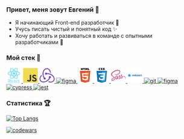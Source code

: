 ### Привет, меня зовут Евгений 👋

* Я начинающий Front-end разработчик 🌱
* Учусь писать чистый и понятный код ✨
* Хочу работать и развиваться в команде с опытными разработчиками 👯


### Мой стек 🔨
<p align="left"> 
  <a href="https://reactjs.org/" target="_blank" rel="noreferrer"> 
    <img src="https://raw.githubusercontent.com/devicons/devicon/master/icons/react/react-original-wordmark.svg" alt="react" width="40" height="40"/> 
  </a>
  <a href="https://developer.mozilla.org/en-US/docs/Web/JavaScript" target="_blank" rel="noreferrer"> 
    <img src="https://raw.githubusercontent.com/devicons/devicon/master/icons/javascript/javascript-original.svg" alt="javascript" width="40" height="40"/> 
  </a>
  <a href="https://redux.js.org" target="_blank" rel="noreferrer"> 
    <img src="https://raw.githubusercontent.com/devicons/devicon/master/icons/redux/redux-original.svg" alt="redux" width="40" height="40"/> 
  </a>
      <a href="https://www.typescriptlang.org/" target="_blank" rel="noreferrer"> 
    <img src="https://seeklogo.com/images/T/typescript-logo-B29A3F462D-seeklogo.com.png" alt="figma" width="40" height="40"/> 
  </a> 
   <a href="https://www.w3.org/html/" target="_blank" rel="noreferrer"> 
     <img src="https://raw.githubusercontent.com/devicons/devicon/master/icons/html5/html5-original-wordmark.svg" alt="html5" width="40" height="40"/> 
  </a>
  <a href="https://www.w3schools.com/css/" target="_blank" rel="noreferrer"> 
    <img src="https://raw.githubusercontent.com/devicons/devicon/master/icons/css3/css3-original-wordmark.svg" alt="css3" width="40" height="40"/> 
  </a>
  <a href="https://sass-lang.com" target="_blank" rel="noreferrer"> 
    <img src="https://raw.githubusercontent.com/devicons/devicon/master/icons/sass/sass-original.svg"   alt="sass" width="40" height="40"/> 
  </a> 
  <a href="https://webpack.js.org" target="_blank" rel="noreferrer"> 
    <img src="https://raw.githubusercontent.com/devicons/devicon/d00d0969292a6569d45b06d3f350f463a0107b0d/icons/webpack/webpack-original-wordmark.svg" alt="webpack" width="40" height="40"/> 
  </a> 
  <a href="https://git-scm.com/" target="_blank" rel="noreferrer"> <img src="https://www.vectorlogo.zone/logos/git-scm/git-scm-icon.svg" alt="git" width="40" height="40"/> 
  </a>
  <a href="https://www.figma.com/" target="_blank" rel="noreferrer"> 
    <img src="https://www.vectorlogo.zone/logos/figma/figma-icon.svg" alt="figma" width="40" height="40"/> 
  </a> 
    <a href="https://www.cypress.io/" target="_blank" rel="noreferrer"> 
    <img src="https://avatars.githubusercontent.com/u/8908513?s=200&v=4" alt="cypress" width="40" height="40"/> 
  </a> 
    <a href="https://jestjs.io/" target="_blank" rel="noreferrer"> 
    <img src="https://cdn.iconscout.com/icon/free/png-256/jest-3521517-2945020.png" alt="jest" width="40" height="40"/> 
  </a> 
<!--      <a href="https://nodejs.org/ru/" target="_blank" rel="noreferrer"> 
    <img src="https://img.icons8.com/color/344/nodejs.png" alt="jest" width="40" height="40"/> 
  </a> 
        <a href="https://expressjs.com/ru/" target="_blank" rel="noreferrer"> 
    <img src="https://img.icons8.com/office/344/express-js.png" alt="jest" width="40" height="40"/> 
  </a> 
          <a href="https://www.mongodb.com/" target="_blank" rel="noreferrer"> 
    <img src="https://img.icons8.com/color/344/mongodb.png" alt="jest" width="40" height="40"/> 
  </a> 
            <a href="https://mongoosejs.com/" target="_blank" rel="noreferrer"> 
    <img src="https://img.icons8.com/color/344/mongoose.png" alt="jest" width="40" height="40"/> 
  </a> 
              <a href="https://nestjs.com/" target="_blank" rel="noreferrer"> 
    <img src="https://img.icons8.com/color/344/nestjs.png" alt="jest" width="40" height="40"/> 
  </a> 
              <a href="https://www.postgresql.org/" target="_blank" rel="noreferrer"> 
    <img src="https://img.icons8.com/color/344/postgreesql.png" alt="jest" width="40" height="40"/> 
  </a>  -->
</p>

### Статистика 🏆
<!-- ![Anurag's GitHub stats](https://github-readme-stats.vercel.app/api?username=GrezarE&show_icons=true&theme=merko&&hide=stars,issues) -->

[![Top Langs](https://github-readme-stats.vercel.app/api/top-langs/?username=GrezarE&layout=compact)](https://github.com/anuraghazra/github-readme-stats)
  
  [<img src="https://www.codewars.com/users/GrezarE/badges/large" alt="codewars" width="300px"/> ](https://www.codewars.com/users/GrezarE)


<!--
**GrezarE/GrezarE** is a ✨ _special_ ✨ repository because its `README.md` (this file) appears on your GitHub profile.

Here are some ideas to get you started:

- 🔭 I’m currently working on ...
- 🌱 I’m currently learning ...
- 👯 I’m looking to collaborate on ...
- 🤔 I’m looking for help with ...
- 💬 Ask me about ...
- 📫 How to reach me: ...
- 😄 Pronouns: ...
- ⚡ Fun fact: ...
-->
